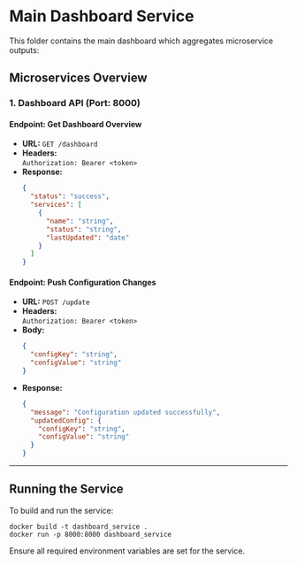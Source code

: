 # Main Dashboard Service

This folder contains the main dashboard which aggregates microservice outputs:

## Microservices Overview

### 1. Dashboard API (Port: 8000)

#### Endpoint: Get Dashboard Overview

- **URL:** `GET /dashboard`
- **Headers:**  
  `Authorization: Bearer <token>`
- **Response:**
  ```json
  {
    "status": "success",
    "services": [
      {
        "name": "string",
        "status": "string",
        "lastUpdated": "date"
      }
    ]
  }
  ```

#### Endpoint: Push Configuration Changes

- **URL:** `POST /update`
- **Headers:**  
  `Authorization: Bearer <token>`
- **Body:**
  ```json
  {
    "configKey": "string",
    "configValue": "string"
  }
  ```
- **Response:**
  ```json
  {
    "message": "Configuration updated successfully",
    "updatedConfig": {
      "configKey": "string",
      "configValue": "string"
    }
  }
  ```

---

## Running the Service

To build and run the service:

```
docker build -t dashboard_service .
docker run -p 8000:8000 dashboard_service
```

Ensure all required environment variables are set for the service.
